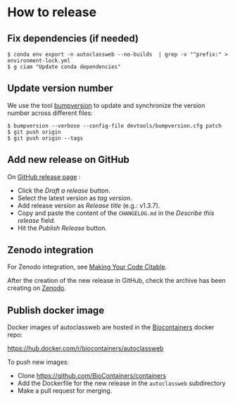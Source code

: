 # How to release

## Fix dependencies (if needed)

```
$ conda env export -n autoclassweb --no-builds  | grep -v "^prefix:" > environment-lock.yml
$ g ciam "Update conda dependencies"
```

## Update version number

We use the tool [bumpversion](https://github.com/peritus/bumpversion) to update and synchronize the version number
across different files:
```
$ bumpversion --verbose --config-file devtools/bumpversion.cfg patch
$ git push origin
$ git push origin --tags
```


## Add new release on GitHub

On [GitHub release page](https://github.com/pierrepo/autoclassweb/releases) :

- Click the *Draft a release* button.
- Select the latest version as *tag version*.
- Add release version as *Release title* (e.g.: v1.3.7).
- Copy and paste the content of the `CHANGELOG.md` in the *Describe this release* field.
- Hit the *Publish Release* button.


## Zenodo integration

For Zenodo integration, see [Making Your Code Citable](https://guides.github.com/activities/citable-code/).

After the creation  of the new release in GitHub, check the archive has been creating on [Zenodo](https://zenodo.org/deposit).


## Publish docker image 

Docker images of autoclassweb are hosted in the [Biocontainers](https://biocontainers.pro/) docker repo:

<https://hub.docker.com/r/biocontainers/autoclassweb>

To push new images:

-  Clone <https://github.com/BioContainers/containers>
-  Add the Dockerfile for the new release in the `autoclassweb` subdirectory
-  Make a pull request for merging.

